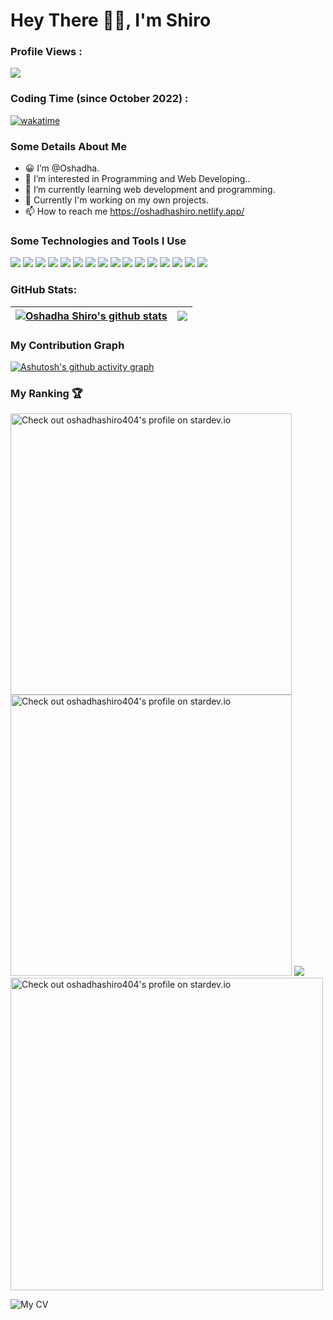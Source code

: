 # Hey There 👋👋, I'm Shiro


### Profile Views :<br>
  <img src="https://profile-counter.glitch.me/TECHfoGEEKS/count.svg" /><br>
  
### Coding Time (since October 2022) :
[![wakatime](https://wakatime.com/badge/user/e4c0e614-a05f-4ee4-8a9e-bee064b230b3.svg)](https://wakatime.com/@e4c0e614-a05f-4ee4-8a9e-bee064b230b3)

### Some Details About Me
- 😀 I’m @Oshadha.
- 👀 I’m interested in Programming and Web Developing..
- 🌱 I’m currently learning web development and programming.
- 💞️ Currently I'm working on my own projects.
- 📫 How to reach me https://oshadhashiro.netlify.app/

### Some Technologies and Tools I Use
<img src="https://img.shields.io/badge/javascript%20-%23323330.svg?&style=for-the-badge&logo=javascript&logoColor=%23F7DF1E"> <img src="https://img.shields.io/badge/react%20-%2320232a.svg?&style=for-the-badge&logo=react&logoColor=%2361DAFB"> <img src="https://img.shields.io/badge/Node.js-43853D?style=for-the-badge&logo=node.js&logoColor=white"> <img src="https://img.shields.io/badge/TypeScript-007ACC?style=for-the-badge&logo=typescript&logoColor=white"> <img src="https://img.shields.io/badge/html5%20-%23E34F26.svg?&style=for-the-badge&logo=html5&logoColor=white">  <img src="https://img.shields.io/badge/css3%20-%231572B6.svg?&style=for-the-badge&logo=css3&logoColor=white"> <img src="https://img.shields.io/badge/python%20-%2314354C.svg?&style=for-the-badge&logo=python&logoColor=white"> <img src="https://img.shields.io/badge/Django-092E20?style=for-the-badge&logo=django&logoColor=white"> <img src="https://img.shields.io/badge/Tailwindcss-007ACC?style=for-the-badge&logo=tailwindcss&logoColor=white"> <img src="https://img.shields.io/badge/bootstrap%20-%23563D7C.svg?&style=for-the-badge&logo=bootstrap&logoColor=white"> <img src="https://img.shields.io/badge/javascript%20-%23323330.svg?&style=for-the-badge&logo=java&logoColor=%FF0000"> <img src="https://img.shields.io/badge/c++%20-%2300599C.svg?&style=for-the-badge&logo=c%2B%2B&logoColor=white"> <img src="https://img.shields.io/badge/Firebase-yellow?style=for-the-badge&logo=firebase&logoColor=white"> <img src="https://img.shields.io/badge/MongoDB-4EA94B?style=for-the-badge&logo=mongodb&logoColor=white"> <img src="https://img.shields.io/badge/git%20-%23F05033.svg?&style=for-the-badge&logo=git&logoColor=white"/> <img src="http://img.shields.io/badge/-VS%20Code-000000?style=for-the-badge&logo=Visual-studio-code&logoColor=blue"> 

### GitHub Stats:

| <a href="https://github.com/oshadhashiro404?tab=stars"><img align="center" src="https://github-readme-stats.vercel.app/api?username=oshadhashiro404&show_icons=true&include_all_commits=true&theme=buefy&hide_border=true" alt="Oshadha Shiro's github stats" /></a> | <a href="https://github.com/oshadhashiro404?tab=repositories"><img align="center" src="https://github-readme-stats.vercel.app/api/top-langs/?username=oshadhashiro404&layout=compact&theme=buefy&hide_border=true" /></a> |
| ------------- | ------------- |

### My Contribution Graph
[![Ashutosh's github activity graph](https://github-readme-activity-graph.cyclic.app/graph?username=oshadhashiro404&bg_color=000000&color=5ba4d2&line=154fc1&point=4991d0&area=true&hide_border=true)](https://github.com/ashutosh00710/github-readme-activity-graph)

### My Ranking 🏆

<a href="https://stardev.io/developers/oshadhashiro404"><img width="450" alt="Check out oshadhashiro404's profile on stardev.io" src="https://stardev.io/developers/oshadhashiro404/badge/languages/global.svg" /></a> <a href="https://stardev.io/developers/oshadhashiro404"><img  width="450" alt="Check out oshadhashiro404&apos;s profile on stardev.io" src="https://stardev.io/developers/oshadhashiro404/badge/languages/country.svg" /></a>
![](https://hit.yhype.me/github/profile?user_id=91681163) 
<a  href="https://stardev.io/developers/oshadhashiro404"><img align="center" width="500" alt="Check out oshadhashiro404&apos;s profile on stardev.io" src="https://stardev.io/developers/oshadhashiro404/badge/languages/locality.svg" /></a>

<img  src="https://metrics.lecoq.io/oshadhashiro404?template=classic&isocalendar=1&languages=1&people=1&followup=1&projects=1&introduction=1&achievements=1&calendar=1&base=header%2C%20activity%2C%20community%2C%20repositories%2C%20metadata&base.indepth=false&base.hireable=false&base.skip=false&isocalendar=false&isocalendar.duration=full-year&languages=false&languages.limit=8&languages.threshold=0%25&languages.other=false&languages.colors=github&languages.sections=most-used&languages.indepth=false&languages.analysis.timeout=15&languages.analysis.timeout.repositories=7.5&languages.categories=markup%2C%20programming&languages.recent.categories=markup%2C%20programming&languages.recent.load=300&languages.recent.days=14&followup=false&followup.sections=repositories&followup.indepth=false&followup.archived=true&people=false&people.limit=24&people.identicons=false&people.identicons.hide=false&people.size=28&people.types=followers%2C%20following&people.shuffle=false&calendar=false&calendar.limit=1&achievements=false&achievements.threshold=C&achievements.secrets=true&achievements.display=detailed&achievements.limit=0&projects=false&projects.limit=4&projects.descriptions=false&introduction=false&introduction.title=true&config.timezone=Asia%2FColombo" alt="My CV"/>
